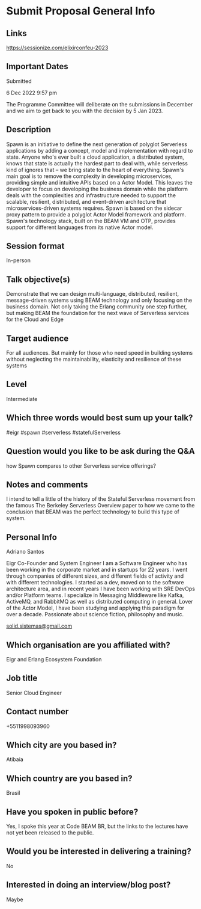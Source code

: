 # Submit Proposal General Info

## Links

https://sessionize.com/elixirconfeu-2023

## Important Dates

Submitted

6 Dec 2022 9:57 pm

The Programme Committee will deliberate on the submissions in December and we aim to get back to you with the decision by 5 Jan 2023.

## Description

Spawn is an initiative to define the next generation of polyglot Serverless applications by adding a concept, model and implementation with regard to state. Anyone who's ever built a cloud application, a distributed system, knows that state is actually the hardest part to deal with, while serverless kind of ignores that – we bring state to the heart of everything.
Spawn's main goal is to remove the complexity in developing microservices, providing simple and intuitive APIs based on a Actor Model. This leaves the developer to focus on developing the business domain while the platform deals with the complexities and infrastructure needed to support the scalable, resilient, distributed, and event-driven architecture that microservices-driven systems requires.
Spawn is based on the sidecar proxy pattern to provide a polyglot Actor Model framework and platform. Spawn's technology stack, built on the BEAM VM and OTP, provides support for different languages from its native Actor model.

## Session format 

In-person

## Talk objective(s) 

Demonstrate that we can design multi-language, distributed, resilient, message-driven systems using BEAM technology and only focusing on the business domain. Not only taking the Erlang community one step further, but making BEAM the foundation for the next wave of Serverless services for the Cloud and Edge 

## Target audience

For all audiences. But mainly for those who need speed in building systems without neglecting the maintainability, elasticity and resilience of these systems 

## Level

Intermediate

## Which three words would best sum up your talk?

#eigr #spawn #serverless #statefulServerless 

## Question would you like to be ask during the Q&A 

how Spawn compares to other Serverless service offerings? 

## Notes and comments

I intend to tell a little of the history of the Stateful Serverless movement from the famous The Berkeley Serverless Overview paper to how we came to the conclusion that BEAM was the perfect technology to build this type of system.

## Personal Info

Adriano Santos

Eigr Co-Founder and System Engineer
I am a Software Engineer who has been working in the corporate market and in startups for 22 years. I went through companies of different sizes, and different fields of activity and with different technologies.
I started as a dev, moved on to the software architecture area, and in recent years I have been working with SRE DevOps and/or Platform teams. I specialize in Messaging Middleware like Kafka, ActiveMQ, and RabbitMQ as well as distributed computing in general. Lover of the Actor Model, I have been studying and applying this paradigm for over a decade.
Passionate about science fiction, philosophy and music.

solid.sistemas@gmail.com 

## Which organisation are you affiliated with? 

Eigr and Erlang Ecosystem Foundation 

## Job title

Senior Cloud Engineer 

## Contact number

+5511998093960 

## Which city are you based in?

Atibaia

## Which country are you based in? 

Brasil

## Have you spoken in public before?

Yes, I spoke this year at Code BEAM BR, but the links to the lectures have not yet been released to the public.

##  Would you be interested in delivering a training? 

No

##  Interested in doing an interview/blog post? 

Maybe